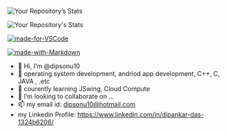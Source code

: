 ![Your Repository’s Stats](https://github-readme-stats.vercel.app/api?username=dipsonu10&show_icons=true)

![Your Repository's Stats](https://github-readme-stats.vercel.app/api/top-langs/?username=dipsonu10)

<!-- [![GitHub contributors](https://img.shields.io/github/contributors/dipsonu10/badges.svg)](https://GitHub.com/dipsonu10/badges/graphs/contributors/) -->

[![made-for-VSCode](https://img.shields.io/badge/Made%20for-VSCode-1f425f.svg)](https://code.visualstudio.com/)

[![made-with-Markdown](https://img.shields.io/badge/Made%20with-Markdown-1f425f.svg)](http://commonmark.org)


- 👋 Hi, I’m @dipsonu10
- 👀 operating system development, andriod app development, C++, C, JAVA , .etc
- 🌱 courently learning JSwing, Cloud Compute
- 💞️ I’m looking to collaborate on ...
- 📫 my email id: dipsonu10@hotmail.com
- my Linkedin Profile: https://www.linkedin.com/in/dipankar-das-1324b6206/

<!---
dipsonu10/dipsonu10 is a ✨ special ✨ repository because its `README.md` (this file) appears on your GitHub profile.
You can click the Preview link to take a look at your changes.
--->
